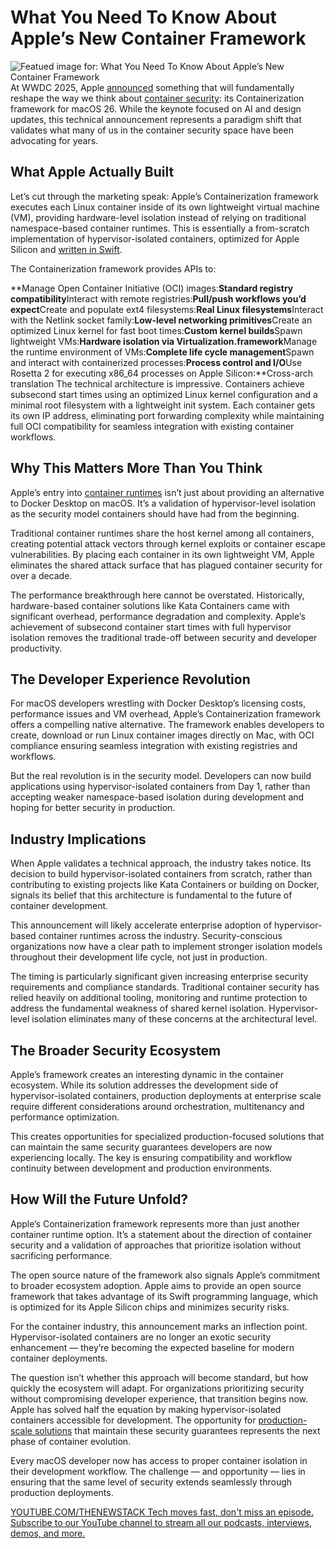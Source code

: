 # What You Need To Know About Apple’s New Container Framework
![Featued image for: What You Need To Know About Apple’s New Container Framework](https://cdn.thenewstack.io/media/2025/06/692d026c-coding-1024x576.jpg)
At WWDC 2025, Apple [announced](https://www.apple.com/newsroom/2025/06/apple-supercharges-its-tools-and-technologies-for-developers/) something that will fundamentally reshape the way we think about [container security](https://thenewstack.io/open-source-and-container-security-are-fundamentally-broken/): its Containerization framework for macOS 26. While the keynote focused on AI and design updates, this technical announcement represents a paradigm shift that validates what many of us in the container security space have been advocating for years.

## What Apple Actually Built
Let’s cut through the marketing speak: Apple’s Containerization framework executes each Linux container inside of its own lightweight virtual machine (VM), providing hardware-level isolation instead of relying on traditional namespace-based container runtimes. This is essentially a from-scratch implementation of hypervisor-isolated containers, optimized for Apple Silicon and [written in Swift](https://thenewstack.io/get-started-with-swift/).

The Containerization framework provides APIs to:

**Manage Open Container Initiative (OCI) images:**Standard registry compatibility**Interact with remote registries:**Pull/push workflows you’d expect**Create and populate ext4 filesystems:**Real Linux filesystems**Interact with the Netlink socket family:**Low-level networking primitives**Create an optimized Linux kernel for fast boot times:**Custom kernel builds**Spawn lightweight VMs:**Hardware isolation via Virtualization.framework**Manage the runtime environment of VMs:**Complete life cycle management**Spawn and interact with containerized processes:**Process control and I/O**Use Rosetta 2 for executing x86_64 processes on Apple Silicon:**Cross-arch translation
The technical architecture is impressive. Containers achieve subsecond start times using an optimized Linux kernel configuration and a minimal root filesystem with a lightweight init system. Each container gets its own IP address, eliminating port forwarding complexity while maintaining full OCI compatibility for seamless integration with existing container workflows.

## Why This Matters More Than You Think
Apple’s entry into [container runtimes](https://thenewstack.io/container-security-and-the-importance-of-secure-runtimes/) isn’t just about providing an alternative to Docker Desktop on macOS. It’s a validation of hypervisor-level isolation as the security model containers should have had from the beginning.

Traditional container runtimes share the host kernel among all containers, creating potential attack vectors through kernel exploits or container escape vulnerabilities. By placing each container in its own lightweight VM, Apple eliminates the shared attack surface that has plagued container security for over a decade.

The performance breakthrough here cannot be overstated. Historically, hardware-based container solutions like Kata Containers came with significant overhead, performance degradation and complexity. Apple’s achievement of subsecond container start times with full hypervisor isolation removes the traditional trade-off between security and developer productivity.

## The Developer Experience Revolution
For macOS developers wrestling with Docker Desktop’s licensing costs, performance issues and VM overhead, Apple’s Containerization framework offers a compelling native alternative. The framework enables developers to create, download or run Linux container images directly on Mac, with OCI compliance ensuring seamless integration with existing registries and workflows.

But the real revolution is in the security model. Developers can now build applications using hypervisor-isolated containers from Day 1, rather than accepting weaker namespace-based isolation during development and hoping for better security in production.

## Industry Implications
When Apple validates a technical approach, the industry takes notice. Its decision to build hypervisor-isolated containers from scratch, rather than contributing to existing projects like Kata Containers or building on Docker, signals its belief that this architecture is fundamental to the future of container development.

This announcement will likely accelerate enterprise adoption of hypervisor-based container runtimes across the industry. Security-conscious organizations now have a clear path to implement stronger isolation models throughout their development life cycle, not just in production.

The timing is particularly significant given increasing enterprise security requirements and compliance standards. Traditional container security has relied heavily on additional tooling, monitoring and runtime protection to address the fundamental weakness of shared kernel isolation. Hypervisor-level isolation eliminates many of these concerns at the architectural level.

## The Broader Security Ecosystem
Apple’s framework creates an interesting dynamic in the container ecosystem. While its solution addresses the development side of hypervisor-isolated containers, production deployments at enterprise scale require different considerations around orchestration, multitenancy and performance optimization.

This creates opportunities for specialized production-focused solutions that can maintain the same security guarantees developers are now experiencing locally. The key is ensuring compatibility and workflow continuity between development and production environments.

## How Will the Future Unfold?
Apple’s Containerization framework represents more than just another container runtime option. It’s a statement about the direction of container security and a validation of approaches that prioritize isolation without sacrificing performance.

The open source nature of the framework also signals Apple’s commitment to broader ecosystem adoption. Apple aims to provide an open source framework that takes advantage of its Swift programming language, which is optimized for its Apple Silicon chips and minimizes security risks.

For the container industry, this announcement marks an inflection point. Hypervisor-isolated containers are no longer an exotic security enhancement — they’re becoming the expected baseline for modern container deployments.

The question isn’t whether this approach will become standard, but how quickly the ecosystem will adapt. For organizations prioritizing security without compromising developer experience, that transition begins now. Apple has solved half the equation by making hypervisor-isolated containers accessible for development. The opportunity for [production-scale solutions](https://edera.dev/stories/apple-just-validated-hypervisor-isolated-containers-heres-what-that-means) that maintain these security guarantees represents the next phase of container evolution.

Every macOS developer now has access to proper container isolation in their development workflow. The challenge — and opportunity — lies in ensuring that the same level of security extends seamlessly through production deployments.

[
YOUTUBE.COM/THENEWSTACK
Tech moves fast, don't miss an episode. Subscribe to our YouTube
channel to stream all our podcasts, interviews, demos, and more.
](https://youtube.com/thenewstack?sub_confirmation=1)